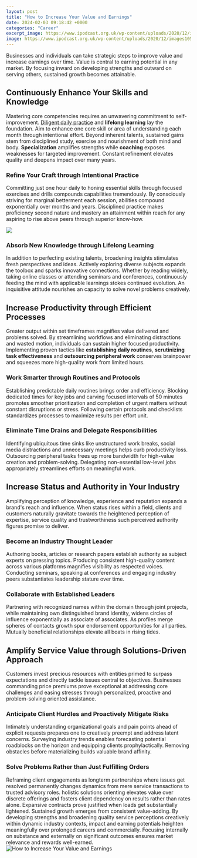 ```yaml
---
layout: post
title: "How to Increase Your Value and Earnings"
date: 2024-02-03 09:18:42 +0000
categories: "Career"
excerpt_image: https://www.ipodcast.org.uk/wp-content/uploads/2020/12/images1051-5fe2176a88ecc.jpg
image: https://www.ipodcast.org.uk/wp-content/uploads/2020/12/images1051-5fe2176a88ecc.jpg
---
```


Businesses and individuals can take strategic steps to improve value and increase earnings over time. Value is central to earning potential in any market. By focusing inward on developing strengths and outward on serving others, sustained growth becomes attainable.
## Continuously Enhance Your Skills and Knowledge
Mastering core competencies requires an unwavering commitment to self-improvement. [Diligent daily practice](https://fistore.mysenprints.com/collection/aday) and **lifelong learning** lay the foundation. Aim to enhance one core skill or area of understanding each month through intentional effort. Beyond inherent talents, sustained gains stem from disciplined study, exercise and nourishment of both mind and body. **Specialization** amplifies strengths while **coaching** exposes weaknesses for targeted improvement. Constant refinement elevates quality and deepens impact over many years. 
### Refine Your Craft through Intentional Practice
Committing just one hour daily to honing essential skills through focused exercises and drills compounds capabilities tremendously. By consciously striving for marginal betterment each session, abilities compound exponentially over months and years. Disciplined practice makes proficiency second nature and mastery an attainment within reach for any aspiring to rise above peers through superior know-how.

![](https://www.herostyle.org/wp-content/uploads/2019/03/INCREASE-YOUR-VALUE-FOR-FREE-FEATURE-IMAGE.png)
### Absorb New Knowledge through Lifelong Learning 
In addition to perfecting existing talents, broadening insights stimulates fresh perspectives and ideas. Actively exploring diverse subjects expands the toolbox and sparks innovative connections. Whether by reading widely, taking online classes or attending seminars and conferences, continuously feeding the mind with applicable learnings stokes continued evolution. An inquisitive attitude nourishes an capacity to solve novel problems creatively.
## Increase Productivity through Efficient Processes  
Greater output within set timeframes magnifies value delivered and problems solved. By streamlining workflows and eliminating distractions and wasted motion, individuals can sustain higher focused productivity. Implementing proven tactics like **establishing daily routines**, **scrutinizing task effectiveness** and **outsourcing peripheral work** conserves brainpower and squeezes more high-quality work from limited hours.
### Work Smarter through Routines and Protocols
Establishing predictable daily routines brings order and efficiency. Blocking dedicated times for key jobs and carving focused intervals of 50 minutes promotes smoother prioritization and completion of urgent matters without constant disruptions or stress. Following certain protocols and checklists standardizes processes to maximize results per effort unit.
### Eliminate Time Drains and Delegate Responsibilities 
Identifying ubiquitous time sinks like unstructured work breaks, social media distractions and unnecessary meetings helps curb productivity loss. Outsourcing peripheral tasks frees up more bandwidth for high-value creation and problem-solving. Delegating non-essential low-level jobs appropriately streamlines efforts on meaningful work.
## Increase Status and Authority in Your Industry 
Amplifying perception of knowledge, experience and reputation expands a brand's reach and influence. When status rises within a field, clients and customers naturally gravitate towards the heightened perception of expertise, service quality and trustworthiness such perceived authority figures promise to deliver.
### Become an Industry Thought Leader
Authoring books, articles or research papers establish authority as subject experts on pressing topics. Producing consistent high-quality content across various platforms magnifies visibility as respected voices. Conducting seminars, speaking at conferences and engaging industry peers substantiates leadership stature over time.
### Collaborate with Established Leaders
Partnering with recognized names within the domain through joint projects, while maintaining own distinguished brand identity, widens circles of influence exponentially as associate of associates. As profiles merge spheres of contacts growth spur endorsement opportunities for all parties. Mutually beneficial relationships elevate all boats in rising tides. 
## Amplify Service Value through Solutions-Driven Approach
Customers invest precious resources with entities primed to surpass expectations and directly tackle issues central to objectives. Businesses commanding price premiums prove exceptional at addressing core challenges and easing stresses through personalized, proactive and problem-solving oriented assistance.
### Anticipate Client Hurdles and Proactively Mitigate Risks  
Intimately understanding organizational goals and pain points ahead of explicit requests prepares one to creatively preempt and address latent concerns. Surveying industry trends enables forecasting potential roadblocks on the horizon and equipping clients prophylactically. Removing obstacles before materializing builds valuable brand affinity.
### Solve Problems Rather than Just Fulfilling Orders 
Reframing client engagements as longterm partnerships where issues get resolved permanently changes dynamics from mere service transactions to trusted advisory roles. holistic solutions orienting elevates value over discrete offerings and fosters client dependency on results rather than rates alone. Expansive contracts prove justified when loads get substantially lightened. 
Sustained growth emerges from consistent value-adding. By developing strengths and broadening quality service perceptions creatively within dynamic industry contexts, impact and earning potentials heighten meaningfully over prolonged careers and commercially. Focusing internally on substance and externally on significant outcomes ensures market relevance and rewards well-earned.
![How to Increase Your Value and Earnings](https://www.ipodcast.org.uk/wp-content/uploads/2020/12/images1051-5fe2176a88ecc.jpg)